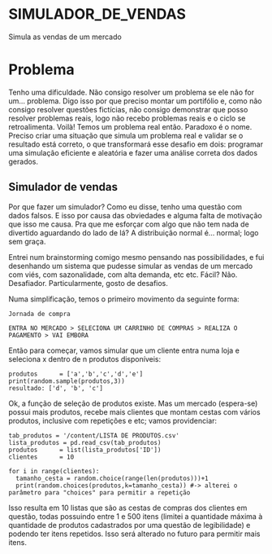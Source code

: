 # SIMULADOR_DE_VENDAS
Simula as vendas de um mercado

# Problema
Tenho uma dificuldade. Não consigo resolver um problema se ele não for um… problema.
Digo isso por que preciso montar um portifólio e, como não consigo resolver questões fictícias, não consigo demonstrar que posso resolver problemas reais, logo não recebo problemas reais e o ciclo se retroalimenta.
Voilà!
Temos um problema real então. Paradoxo é o nome.
Preciso criar uma situação que simula um problema real e validar se o resultado está correto, o que transformará esse desafio em dois: programar uma simulação eficiente e aleatória e fazer uma análise correta dos dados gerados.

## Simulador de vendas
Por que fazer um simulador?
Como eu disse, tenho uma questão com dados falsos. E isso por causa das obviedades e alguma falta de motivação que isso me causa. Pra que me esforçar com algo que não tem nada de divertido aguardando do lado de lá? A distribuição normal é… normal; logo sem graça. 

Entrei num brainstorming comigo mesmo pensando nas possibilidades, e fui desenhando um sistema que pudesse simular as vendas de um mercado com viés, com sazonalidade, com alta demanda, etc etc.
Fácil? Não. Desafiador. Particularmente, gosto de desafios.

Numa simplificação, temos o primeiro movimento da seguinte forma:

    Jornada de compra
    
    ENTRA NO MERCADO > SELECIONA UM CARRINHO DE COMPRAS > REALIZA O PAGAMENTO > VAI EMBORA

Então para começar, vamos simular que um cliente entra numa loja e seleciona x dentro de n produtos disponíveis:

    produtos      = ['a','b','c','d','e']
    print(random.sample(produtos,3))
    resultado: ['d', 'b', 'c']

Ok, a função de seleção de produtos existe. 
Mas um mercado (espera-se) possui mais produtos, recebe mais clientes que montam cestas com vários produtos, inclusive com repetições e etc; vamos providenciar:
    
    tab_produtos = '/content/LISTA DE PRODUTOS.csv'  
    lista_produtos = pd.read_csv(tab_produtos)
    produtos      = list(lista_produtos['ID'])
    clientes      = 10
    
    for i in range(clientes):
      tamanho_cesta = random.choice(range(len(produtos)))+1
      print(random.choices(produtos,k=tamanho_cesta)) #-> alterei o parâmetro para "choices" para permitir a repetição
        
Isso resulta em 10 listas que são as cestas de compras dos clientes em questão, todas possuindo entre 1 e 500 itens (limitei a quantidade máxima à quantidade de produtos cadastrados por uma questão de legibilidade) e podendo ter itens repetidos. Isso será alterado no futuro para permitir mais itens.
    

